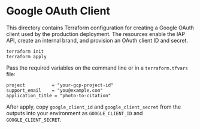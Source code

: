 # Google OAuth Client

This directory contains Terraform configuration for creating a Google OAuth client
used by the production deployment. The resources enable the IAP API, create an
internal brand, and provision an OAuth client ID and secret.

```
terraform init
terraform apply
```

Pass the required variables on the command line or in a `terraform.tfvars` file:

```hcl
project          = "your-gcp-project-id"
support_email    = "you@example.com"
application_title = "photo-to-citation"
```

After apply, copy `google_client_id` and `google_client_secret` from the outputs
into your environment as `GOOGLE_CLIENT_ID` and `GOOGLE_CLIENT_SECRET`.
